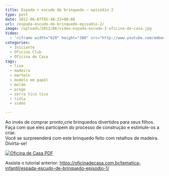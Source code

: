 ```yaml
---
title: Espada + escudo de brinquedo – episódio 2
type: post
date: 2012-06-07T05:48:22+00:00
url: /espada-escudo-de-brinquedo-episodio-2/
image: /uploads/2012/06/video-espada-escudo-2-oficina-de-casa.jpg
Video:
  - '<iframe width="620" height="380" src="http://www.youtube.com/embed/bv6AhytzmgY?wmode=transparent" frameborder="0" allowfullscreen></iframe>'
categories:
  - Iniciante
  - Oficina Club
  - Oficina de Casa
tags:
  - lixa
  - madeira
  - martelo
  - modelo em papel
  - molde
  - prego
  - serra tico tico
  - tinta
  - video

---
```

Ao invés de comprar pronto,crie brinquedos divertidos para seus filhos.  
Faça com que eles participem do processo de construção e estimule-os a criar.  
Você se surpreenderá com este brinquedo feito com retalhos de madeira.  
Divirta-se!

[![Oficina de Casa PDF][1]][2]

Assista o tutorial anterior: <https://oficinadecasa.com.br/tematica-infantil/espada-escudo-de-brinquedo-episodio-1/>

 [1]: /uploads/pdf/download-pdf.png
 [2]: /uploads/pdf/espada-e-escudo-de-madeira-oficina-de-casa.pdf "Faça o download do PDF"
